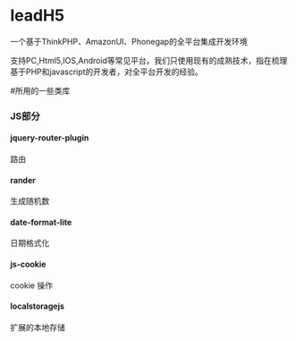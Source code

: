 # leadH5
一个基于ThinkPHP、AmazonUI、Phonegap的全平台集成开发环境

支持PC,Html5,IOS,Android等常见平台。我们只使用现有的成熟技术，指在梳理基于PHP和javascript的开发者，对全平台开发的经验。

#所用的一些类库
### JS部分
#### jquery-router-plugin
路由
#### rander
生成随机数
#### date-format-lite
日期格式化
#### js-cookie 
cookie 操作
#### localstoragejs
扩展的本地存储

